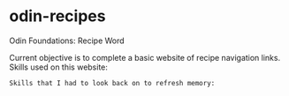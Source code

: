 # odin-recipes
Odin Foundations: Recipe Word

Current objective is to complete a basic website of recipe navigation links.
    Skills used on this website:


    Skills that I had to look back on to refresh memory: